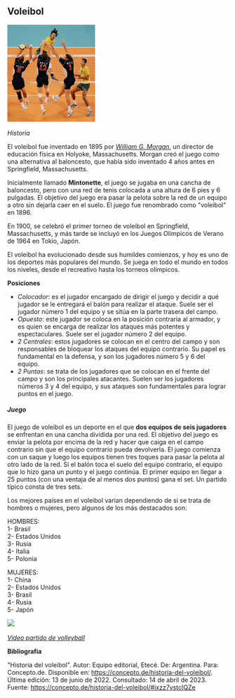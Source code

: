 ## Voleibol
<img src="Voleibol.jpg" width="200">

*Historia*

El voleibol fue inventado en 1895 por [*William G. Morgan*](https://es.wikipedia.org/wiki/William_George_Morgan), un director de educación física en Holyoke, Massachusetts. Morgan creó el juego como una alternativa al baloncesto, que había sido inventado 4 años antes en Springfield, Massachusetts.

Inicialmente llamado **Mintonette**, el juego se jugaba en una cancha de baloncesto, pero con una red de tenis colocada a una altura de 6 pies y 6 pulgadas. El objetivo del juego era pasar la pelota sobre la red de un equipo a otro sin dejarla caer en el suelo. El juego fue renombrado como "voleibol" en 1896.

En 1900, se celebró el primer torneo de voleibol en Springfield, Massachusetts, y más tarde se incluyó en los Juegos Olímpicos de Verano de 1964 en Tokio, Japón.

El voleibol ha evolucionado desde sus humildes comienzos, y hoy es uno de los deportes más populares del mundo. Se juega en todo el mundo en todos los niveles, desde el recreativo hasta los torneos olímpicos.


**Posiciones**
- *Colocador*: es el jugador encargado de dirigir el juego y decidir a qué jugador se le entregará el balón para realizar el ataque. Suele ser el jugador número 1 del equipo y se sitúa en la parte trasera del campo.
- *Opuesto*: este jugador se coloca en la posición contraria al armador, y es quien se encarga de realizar los ataques más potentes y espectaculares. Suele ser el jugador número 2 del equipo.
- *2 Centrales*: estos jugadores se colocan en el centro del campo y son responsables de bloquear los ataques del equipo contrario. Su papel es fundamental en la defensa, y son los jugadores número 5 y 6 del equipo.
- *2 Puntas*: se trata de los jugadores que se colocan en el frente del campo y son los principales atacantes. Suelen ser los jugadores números 3 y 4 del equipo, y sus ataques son fundamentales para lograr puntos en el juego. 

##### **Juego**

El juego de voleibol es un deporte en el que **dos equipos de seis jugadores** se enfrentan en una cancha dividida por una red. El objetivo del juego es enviar la pelota por encima de la red y hacer que caiga en el campo contrario sin que el equipo contrario pueda devolverla. El juego comienza con un saque y luego los equipos tienen tres toques para pasar la pelota al otro lado de la red. Si el balón toca el suelo del equipo contrario, el equipo que lo hizo gana un punto y el juego continúa. El primer equipo en llegar a 25 puntos (con una ventaja de al menos dos puntos) gana el set. Un partido típico consta de tres sets.

Los mejores países en el voleibol varían dependiendo de si se trata de hombres o mujeres, pero algunos de los más destacados son:

HOMBRES:  
1- Brasil  
2- Estados Unidos  
3- Rusia  
4- Italia  
5- Polonia  

MUJERES:  
1- China  
2- Estados Unidos  
3- Brasil  
4- Rusia  
5- Japón  

<img src="https://www.portalisimo.com/wp-content/uploads/2017/11/Voleibol-e1512054615116-scaled.jpg" width="300">

 [*Video partido de volleyball*](https://www.youtube.com/watch?v=xe7uDlJz8HE)
 
 **Bibliografia**  
 
"Historia del voleibol". Autor: Equipo editorial, Etecé. De: Argentina. Para: Concepto.de. Disponible en: https://concepto.de/historia-del-voleibol/. Última edición: 13 de junio de 2022. Consultado: 14 de abril de 2023. Fuente: https://concepto.de/historia-del-voleibol/#ixzz7ystcIQZe

